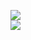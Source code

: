 [![](https://img.shields.io/badge/Made%20With-Github%20Spray-lightgrey.svg?style=for-the-badge&logo=github)](https://github.com/Annihil/github-spray#6371)  
[![](https://i.imgur.com/2DrTn0Z.gif)](https://github.com/Annihil/github-spray)
